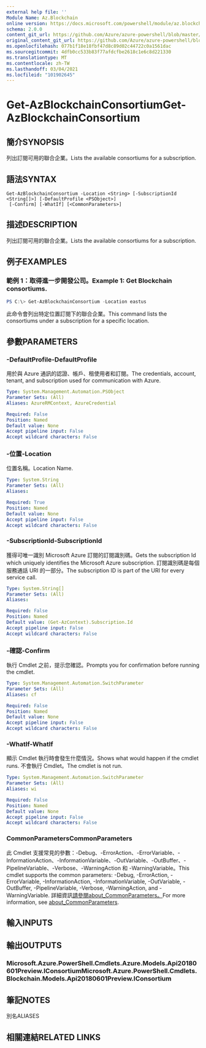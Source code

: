 ```yaml
---
external help file: ''
Module Name: Az.Blockchain
online version: https://docs.microsoft.com/powershell/module/az.blockchain/get-azblockchainconsortium
schema: 2.0.0
content_git_url: https://github.com/Azure/azure-powershell/blob/master/src/Blockchain/help/Get-AzBlockchainConsortium.md
original_content_git_url: https://github.com/Azure/azure-powershell/blob/master/src/Blockchain/help/Get-AzBlockchainConsortium.md
ms.openlocfilehash: 077b1f18e18fbf47d8c89d02c44722c0a1561dac
ms.sourcegitcommit: 4dfb0cc533b83f77afdcfbe2618c1e6c8d221330
ms.translationtype: MT
ms.contentlocale: zh-TW
ms.lasthandoff: 03/04/2021
ms.locfileid: "101902645"
---
```

# <span data-ttu-id="4e919-101">Get-AzBlockchainConsortium</span><span class="sxs-lookup"><span data-stu-id="4e919-101">Get-AzBlockchainConsortium</span></span>

## <span data-ttu-id="4e919-102">簡介</span><span class="sxs-lookup"><span data-stu-id="4e919-102">SYNOPSIS</span></span>
<span data-ttu-id="4e919-103">列出訂閱可用的聯合企業。</span><span class="sxs-lookup"><span data-stu-id="4e919-103">Lists the available consortiums for a subscription.</span></span>

## <span data-ttu-id="4e919-104">語法</span><span class="sxs-lookup"><span data-stu-id="4e919-104">SYNTAX</span></span>

```
Get-AzBlockchainConsortium -Location <String> [-SubscriptionId <String[]>] [-DefaultProfile <PSObject>]
 [-Confirm] [-WhatIf] [<CommonParameters>]
```

## <span data-ttu-id="4e919-105">描述</span><span class="sxs-lookup"><span data-stu-id="4e919-105">DESCRIPTION</span></span>
<span data-ttu-id="4e919-106">列出訂閱可用的聯合企業。</span><span class="sxs-lookup"><span data-stu-id="4e919-106">Lists the available consortiums for a subscription.</span></span>

## <span data-ttu-id="4e919-107">例子</span><span class="sxs-lookup"><span data-stu-id="4e919-107">EXAMPLES</span></span>

### <span data-ttu-id="4e919-108">範例 1：取得進一步開發公司。</span><span class="sxs-lookup"><span data-stu-id="4e919-108">Example 1: Get Blockchain consortiums.</span></span>
```powershell
PS C:\> Get-AzBlockchainConsortium -Location eastus

```

<span data-ttu-id="4e919-109">此命令會列出特定位置訂閱下的聯合企業。</span><span class="sxs-lookup"><span data-stu-id="4e919-109">This command lists the consortiums under a subscription for a specific location.</span></span>

## <span data-ttu-id="4e919-110">參數</span><span class="sxs-lookup"><span data-stu-id="4e919-110">PARAMETERS</span></span>

### <span data-ttu-id="4e919-111">-DefaultProfile</span><span class="sxs-lookup"><span data-stu-id="4e919-111">-DefaultProfile</span></span>
<span data-ttu-id="4e919-112">用於與 Azure 通訊的認證、帳戶、租使用者和訂閱。</span><span class="sxs-lookup"><span data-stu-id="4e919-112">The credentials, account, tenant, and subscription used for communication with Azure.</span></span>

```yaml
Type: System.Management.Automation.PSObject
Parameter Sets: (All)
Aliases: AzureRMContext, AzureCredential

Required: False
Position: Named
Default value: None
Accept pipeline input: False
Accept wildcard characters: False
```

### <span data-ttu-id="4e919-113">-位置</span><span class="sxs-lookup"><span data-stu-id="4e919-113">-Location</span></span>
<span data-ttu-id="4e919-114">位置名稱。</span><span class="sxs-lookup"><span data-stu-id="4e919-114">Location Name.</span></span>

```yaml
Type: System.String
Parameter Sets: (All)
Aliases:

Required: True
Position: Named
Default value: None
Accept pipeline input: False
Accept wildcard characters: False
```

### <span data-ttu-id="4e919-115">-SubscriptionId</span><span class="sxs-lookup"><span data-stu-id="4e919-115">-SubscriptionId</span></span>
<span data-ttu-id="4e919-116">獲得可唯一識別 Microsoft Azure 訂閱的訂閱識別碼。</span><span class="sxs-lookup"><span data-stu-id="4e919-116">Gets the subscription Id which uniquely identifies the Microsoft Azure subscription.</span></span>
<span data-ttu-id="4e919-117">訂閱識別碼是每個服務通話 URI 的一部分。</span><span class="sxs-lookup"><span data-stu-id="4e919-117">The subscription ID is part of the URI for every service call.</span></span>

```yaml
Type: System.String[]
Parameter Sets: (All)
Aliases:

Required: False
Position: Named
Default value: (Get-AzContext).Subscription.Id
Accept pipeline input: False
Accept wildcard characters: False
```

### <span data-ttu-id="4e919-118">-確認</span><span class="sxs-lookup"><span data-stu-id="4e919-118">-Confirm</span></span>
<span data-ttu-id="4e919-119">執行 Cmdlet 之前，提示您確認。</span><span class="sxs-lookup"><span data-stu-id="4e919-119">Prompts you for confirmation before running the cmdlet.</span></span>

```yaml
Type: System.Management.Automation.SwitchParameter
Parameter Sets: (All)
Aliases: cf

Required: False
Position: Named
Default value: None
Accept pipeline input: False
Accept wildcard characters: False
```

### <span data-ttu-id="4e919-120">-WhatIf</span><span class="sxs-lookup"><span data-stu-id="4e919-120">-WhatIf</span></span>
<span data-ttu-id="4e919-121">顯示 Cmdlet 執行時會發生什麼情況。</span><span class="sxs-lookup"><span data-stu-id="4e919-121">Shows what would happen if the cmdlet runs.</span></span>
<span data-ttu-id="4e919-122">不會執行 Cmdlet。</span><span class="sxs-lookup"><span data-stu-id="4e919-122">The cmdlet is not run.</span></span>

```yaml
Type: System.Management.Automation.SwitchParameter
Parameter Sets: (All)
Aliases: wi

Required: False
Position: Named
Default value: None
Accept pipeline input: False
Accept wildcard characters: False
```

### <span data-ttu-id="4e919-123">CommonParameters</span><span class="sxs-lookup"><span data-stu-id="4e919-123">CommonParameters</span></span>
<span data-ttu-id="4e919-124">此 Cmdlet 支援常見的參數：-Debug、-ErrorAction、-ErrorVariable、-InformationAction、-InformationVariable、-OutVariable、-OutBuffer、-PipelineVariable、-Verbose、-WarningAction 和 -WarningVariable。</span><span class="sxs-lookup"><span data-stu-id="4e919-124">This cmdlet supports the common parameters: -Debug, -ErrorAction, -ErrorVariable, -InformationAction, -InformationVariable, -OutVariable, -OutBuffer, -PipelineVariable, -Verbose, -WarningAction, and -WarningVariable.</span></span> <span data-ttu-id="4e919-125">詳細資訊[請參閱about_CommonParameters。](http://go.microsoft.com/fwlink/?LinkID=113216)</span><span class="sxs-lookup"><span data-stu-id="4e919-125">For more information, see [about_CommonParameters](http://go.microsoft.com/fwlink/?LinkID=113216).</span></span>

## <span data-ttu-id="4e919-126">輸入</span><span class="sxs-lookup"><span data-stu-id="4e919-126">INPUTS</span></span>

## <span data-ttu-id="4e919-127">輸出</span><span class="sxs-lookup"><span data-stu-id="4e919-127">OUTPUTS</span></span>

### <span data-ttu-id="4e919-128">Microsoft.Azure.PowerShell.Cmdlets.Azure.Models.Api20180601Preview.IConsortium</span><span class="sxs-lookup"><span data-stu-id="4e919-128">Microsoft.Azure.PowerShell.Cmdlets.Blockchain.Models.Api20180601Preview.IConsortium</span></span>

## <span data-ttu-id="4e919-129">筆記</span><span class="sxs-lookup"><span data-stu-id="4e919-129">NOTES</span></span>

<span data-ttu-id="4e919-130">別名</span><span class="sxs-lookup"><span data-stu-id="4e919-130">ALIASES</span></span>

## <span data-ttu-id="4e919-131">相關連結</span><span class="sxs-lookup"><span data-stu-id="4e919-131">RELATED LINKS</span></span>

